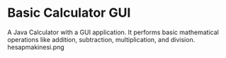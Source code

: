 # Basic Calculator GUI
A Java Calculator with a GUI application. It performs basic mathematical operations like addition, subtraction, multiplication, and division.
hesapmakinesi.png

